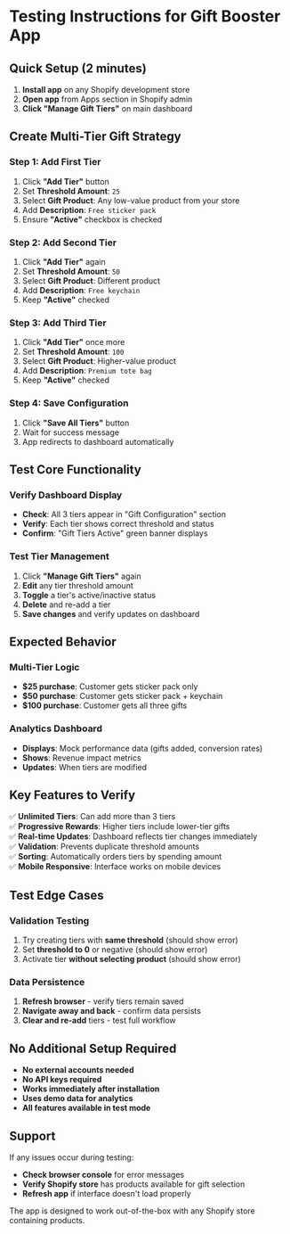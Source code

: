 # Testing Instructions for Gift Booster App

## Quick Setup (2 minutes)

1. **Install app** on any Shopify development store
2. **Open app** from Apps section in Shopify admin
3. **Click "Manage Gift Tiers"** on main dashboard

## Create Multi-Tier Gift Strategy

### Step 1: Add First Tier
1. Click **"Add Tier"** button
2. Set **Threshold Amount**: `25`
3. Select **Gift Product**: Any low-value product from your store
4. Add **Description**: `Free sticker pack`
5. Ensure **"Active"** checkbox is checked

### Step 2: Add Second Tier  
1. Click **"Add Tier"** again
2. Set **Threshold Amount**: `50`
3. Select **Gift Product**: Different product
4. Add **Description**: `Free keychain`
5. Keep **"Active"** checked

### Step 3: Add Third Tier
1. Click **"Add Tier"** once more
2. Set **Threshold Amount**: `100`
3. Select **Gift Product**: Higher-value product
4. Add **Description**: `Premium tote bag`
5. Keep **"Active"** checked

### Step 4: Save Configuration
1. Click **"Save All Tiers"** button
2. Wait for success message
3. App redirects to dashboard automatically

## Test Core Functionality

### Verify Dashboard Display
- **Check**: All 3 tiers appear in "Gift Configuration" section
- **Verify**: Each tier shows correct threshold and status
- **Confirm**: "Gift Tiers Active" green banner displays

### Test Tier Management
1. Click **"Manage Gift Tiers"** again
2. **Edit** any tier threshold amount
3. **Toggle** a tier's active/inactive status
4. **Delete** and re-add a tier
5. **Save changes** and verify updates on dashboard

## Expected Behavior

### Multi-Tier Logic
- **$25 purchase**: Customer gets sticker pack only
- **$50 purchase**: Customer gets sticker pack + keychain
- **$100 purchase**: Customer gets all three gifts

### Analytics Dashboard
- **Displays**: Mock performance data (gifts added, conversion rates)
- **Shows**: Revenue impact metrics
- **Updates**: When tiers are modified

## Key Features to Verify

✅ **Unlimited Tiers**: Can add more than 3 tiers  
✅ **Progressive Rewards**: Higher tiers include lower-tier gifts  
✅ **Real-time Updates**: Dashboard reflects tier changes immediately  
✅ **Validation**: Prevents duplicate threshold amounts  
✅ **Sorting**: Automatically orders tiers by spending amount  
✅ **Mobile Responsive**: Interface works on mobile devices  

## Test Edge Cases

### Validation Testing
1. Try creating tiers with **same threshold** (should show error)
2. Set **threshold to 0** or negative (should show error)
3. Activate tier **without selecting product** (should show error)

### Data Persistence
1. **Refresh browser** - verify tiers remain saved
2. **Navigate away and back** - confirm data persists
3. **Clear and re-add** tiers - test full workflow

## No Additional Setup Required

- **No external accounts needed**
- **No API keys required**
- **Works immediately after installation**
- **Uses demo data for analytics**
- **All features available in test mode**

## Support

If any issues occur during testing:
- **Check browser console** for error messages
- **Verify Shopify store** has products available for gift selection
- **Refresh app** if interface doesn't load properly

The app is designed to work out-of-the-box with any Shopify store containing products.
